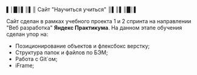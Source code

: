 ▌│█║▌║▌║ Сайт "Научиться учиться"  ║▌║▌║█│▌

Сайт сделан в рамках учебного проекта 1 и 2 спринта на направлении "Веб разработка" **Яндекс Практикума**.
На данном этапе обучения сделан упор на:
* Позиционирование объектов и флексбокс верстку;
* Структура папок и файлов по БЭМ;
* Работа с Git`ом;
* iFrame;


